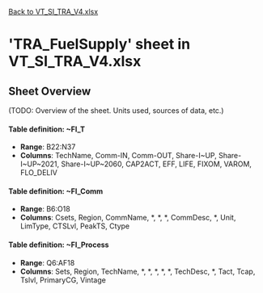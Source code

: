 [Back to VT_SI_TRA_V4.xlsx](README.md)

# 'TRA_FuelSupply' sheet in VT_SI_TRA_V4.xlsx

## Sheet Overview

(TODO: Overview of the sheet. Units used, sources of data, etc.)

#### Table definition: ~FI_T
- **Range**: B22:N37
- **Columns**: TechName, Comm-IN, Comm-OUT, Share-I~UP, Share-I~UP~2021, Share-I~UP~2060, CAP2ACT, EFF, LIFE, FIXOM, VAROM, FLO_DELIV

#### Table definition: ~FI_Comm
- **Range**: B6:O18
- **Columns**: Csets, Region, CommName, *, *, *, CommDesc, *, Unit, LimType, CTSLvl, PeakTS, Ctype

#### Table definition: ~FI_Process
- **Range**: Q6:AF18
- **Columns**: Sets, Region, TechName, *, *, *, *, *, TechDesc, *, Tact, Tcap, Tslvl, PrimaryCG, Vintage

